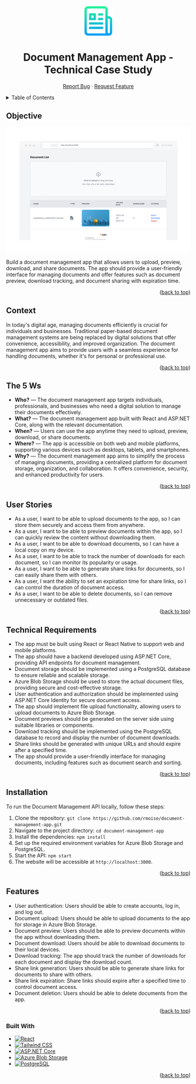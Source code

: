 <a name="readme-top"></a>

<!-- PROJECT LOGO -->
<br />
<div align="center">
  <a href="https://github.com/rmoise/document-management-app">
    <img src="img/logo-readme.png" alt="Logo" width="80" height="80">
  </a>

  <h1 align="center">Document Management App - Technical Case Study</h1>

  <p align="center">
    <a href="https://github.com/rmoise/document-management-app/issues">Report Bug</a>
    ·
    <a href="https://github.com/rmoise/document-management-app/issues">Request Feature</a>
  </p>
</div>

<!-- TABLE OF CONTENTS -->
<details>
  <summary>Table of Contents</summary>
  <ol>
    <li>
      <a href="#objective">Objective</a>
    </li>
    <li><a href="#context">Context</a></li>
    <li>
      <a href="#the-5-ws">The 5 Ws</a>
    </li>
    <li><a href="#user-stories">User Stories</a></li>
    <li><a href="#technical-requirements">Technical Requirements</a></li>
    <li><a href="#installation">Installation</a></li>
    <li><a href="#features">Features</a></li>
    <li><a href="#built-with">Built With</a></li>
  </ol>
</details>

## Objective

[![product-screenshot]](https://www.youtube.com/watch?v=uI4P19FVLTo)


Build a document management app that allows users to upload, preview, download, and share documents. The app should provide a user-friendly interface for managing documents and offer features such as document preview, download tracking, and document sharing with expiration time.

<p align="right">(<a href="#readme-top">back to top</a>)</p>

## Context

In today's digital age, managing documents efficiently is crucial for individuals and businesses. Traditional paper-based document management systems are being replaced by digital solutions that offer convenience, accessibility, and improved organization. The document management app aims to provide users with a seamless experience for handling documents, whether it's for personal or professional use.

<p align="right">(<a href="#readme-top">back to top</a>)</p>

## The 5 Ws

- **Who?** — The document management app targets individuals, professionals, and businesses who need a digital solution to manage their documents effectively.
- **What?** — The document management app built with React and ASP.NET Core, along with the relevant documentation.
- **When?** — Users can use the app anytime they need to upload, preview, download, or share documents.
- **Where?** — The app is accessible on both web and mobile platforms, supporting various devices such as desktops, tablets, and smartphones.
- **Why?** — The document management app aims to simplify the process of managing documents, providing a centralized platform for document storage, organization, and collaboration. It offers convenience, security, and enhanced productivity for users.

<p align="right">(<a href="#readme-top">back to top</a>)</p>

## User Stories

- As a user, I want to be able to upload documents to the app, so I can store them securely and access them from anywhere.
- As a user, I want to be able to preview documents within the app, so I can quickly review the content without downloading them.
- As a user, I want to be able to download documents, so I can have a local copy on my device.
- As a user, I want to be able to track the number of downloads for each document, so I can monitor its popularity or usage.
- As a user, I want to be able to generate share links for documents, so I can easily share them with others.
- As a user, I want the ability to set an expiration time for share links, so I can control the duration of document access.
- As a user, I want to be able to delete documents, so I can remove unnecessary or outdated files.

<p align="right">(<a href="#readme-top">back to top</a>)</p>

## Technical Requirements

- The app must be built using React or React Native to support web and mobile platforms.
- The app should have a backend developed using ASP.NET Core, providing API endpoints for document management.
- Document storage should be implemented using a PostgreSQL database to ensure reliable and scalable storage.
- Azure Blob Storage should be used to store the actual document files, providing secure and cost-effective storage.
- User authentication and authorization should be implemented using ASP.NET Core Identity for secure document access.
- The app should implement file upload functionality, allowing users to upload documents to Azure Blob Storage.
- Document previews should be generated on the server side using suitable libraries or components.
- Download tracking should be implemented using the PostgreSQL database to record and display the number of document downloads.
- Share links should be generated with unique URLs and should expire after a specified time.
- The app should provide a user-friendly interface for managing documents, including features such as document search and sorting.

<p align="right">(<a href="#readme-top">back to top</a>)</p>

## Installation

To run the Document Management API locally, follow these steps:

1. Clone the repository: `git clone https://github.com/rmoise/document-management-app.git`
2. Navigate to the project directory: `cd document-management-app`
3. Install the dependencies: `npm install`
4. Set up the required environment variables for Azure Blob Storage and PostgreSQL.
5. Start the API: `npm start`
6. The website will be accessible at `http://localhost:3000`.

<p align="right">(<a href="#readme-top">back to top</a>)</p>

## Features

- User authentication: Users should be able to create accounts, log in, and log out.
- Document upload: Users should be able to upload documents to the app for storage in Azure Blob Storage.
- Document preview: Users should be able to preview documents within the app without downloading them.
- Document download: Users should be able to download documents to their local devices.
- Download tracking: The app should track the number of downloads for each document and display the download count.
- Share link generation: Users should be able to generate share links for documents to share with others.
- Share link expiration: Share links should expire after a specified time to control document access.
- Document deletion: Users should be able to delete documents from the app.

<p align="right">(<a href="#readme-top">back to top</a>)</p>

### Built With

<!-- prettier-ignore -->
* [![React](https://img.shields.io/badge/React-61DAFB?style=for-the-badge&logo=react&logoColor=black)](https://reactjs.org/)
* [![Tailwind CSS](https://img.shields.io/badge/Tailwind%20CSS-38B2AC?style=for-the-badge&logo=tailwind-css&logoColor=white)](https://tailwindcss.com/)
* [![ASP.NET Core](https://img.shields.io/badge/ASP.NET%20Core-512BD4?style=for-the-badge&logo=.net&logoColor=white)](https://dotnet.microsoft.com/)
* [![Azure Blob Storage](https://img.shields.io/badge/Azure%20Blob%20Storage-0078D4?style=for-the-badge&logo=microsoft-azure&logoColor=white)](https://azure.microsoft.com/services/storage/blobs/)
* [![PostgreSQL](https://img.shields.io/badge/PostgreSQL-336791?style=for-the-badge&logo=postgresql&logoColor=white)](https://www.postgresql.org/)

<p align="right">(<a href="#readme-top">back to top</a>)</p>

[product-screenshot]: img/document-management-app-screenshot.png